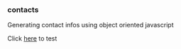 ### contacts

Generating contact infos using object oriented javascript

Click [here](https://theniyirichard.github.io/contacts/) to test
